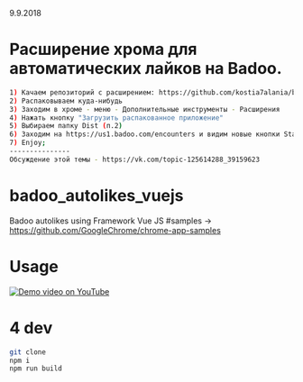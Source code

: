 9.9.2018
# Расширение хрома для автоматических лайков на Badoo.
```bash
1) Качаем репозиторий с расширением: https://github.com/kostia7alania/badoo_autolikes_vuejs 
2) Распаковываем куда-нибудь
3) Заходим в хроме - меню - Дополнительные инструменты - Расширения 
4) Нажать кнопку "Загрузить распакованное приложение"
5) Выбираем папку Dist (п.2)
6) Заходим на https://us1.badoo.com/encounters и видим новые кнопки Start / Stop
7) Enjoy;
---------------
Обсуждение этой темы - https://vk.com/topic-125614288_39159623

```

# badoo_autolikes_vuejs
Badoo autolikes using Framework Vue JS
#samples
-> https://github.com/GoogleChrome/chrome-app-samples

# Usage 
[![Demo video on YouTube](https://j.gifs.com/zKGgr8.gif)](https://www.youtube.com/watch?v=6yxOiYMv1ac) 

# 4 dev 
```bash
git clone 
npm i
npm run build
```
